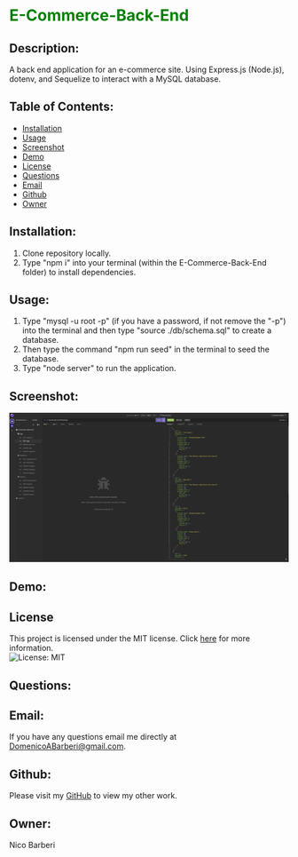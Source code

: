 # <span style="color:green">E-Commerce-Back-End</span>

## Description:
A back end application for an e-commerce site. Using Express.js (Node.js), dotenv, and Sequelize to interact with a MySQL database.

## Table of Contents:

* [Installation](#installation)
* [Usage](#usage)
* [Screenshot](#screenshot)
* [Demo](#demo)
* [License](#license)
* [Questions](#Questions)
* [Email](#Email)
* [Github](#Github)
* [Owner](#Owner)

## Installation:

1. Clone repository locally.
2. Type "npm i" into your terminal (within the E-Commerce-Back-End folder) to install dependencies.

## Usage:

1. Type "mysql -u root -p" (if you have a password, if not remove the "-p") into the terminal and then type "source ./db/schema.sql" to create a database.
2. Then type the command "npm run seed" in the terminal to seed the database.
3. Type "node server" to run the application.

## Screenshot:
![Screenshot of Application](./assets/images/screenshot.png)

## Demo:


## License

This project is licensed under the MIT license. Click [here](https://opensource.org/licenses/MIT) for more information.<br>
![License: MIT](https://img.shields.io/badge/License-MIT-yellow.svg)

## Questions:
## Email:
If you have any questions email me directly at DomenicoABarberi@gmail.com.

## Github:
Please visit my [GitHub](https://github.com/DomenicoBarb) to view my other work.

## Owner:
Nico Barberi